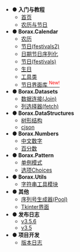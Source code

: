 - **● 入门与教程**
  - [首页](README)
  - [农历与节日](guides/festivals2-usage)
- **● Borax.Calendar**
  - [农历](guides/lunardate)
  - [节日(festivals2)](guides/festivals2)
  - [日期节日序列化](guides/festivals2-serialize)
  - [节日(festivals)](guides/festival)
  - [生日](guides/birthday)
  - [工具类](guides/calendars-utils)
  - [节日界面库 <sup style="color:red">New!<sup>](guides/festivals2-ui)
- **● Borax.Datasets**
  - [数据连接(Join)](guides/join)
  - [列选择器(fetch)](guides/fetch)
- **● Borax.DataStructures**
  - [树形结构](guides/tree)
  - [cjson](guides/cjson)
- **● Borax.Numbers**
  - [中文数字](guides/numbers)
  - [百分数](guides/percentage)
- **● Borax.Pattern**
  - [单例模式](guides/singleton)
  - [选项Choices](guides/choices)
- **● Borax.Utils**
  - [字符串工具模块](guides/strings)
- **● 其他**
  - [序列号生成器(Pool)](guides/serial_pool)
  - [Tkinter界面](guides/ui)
- **● 发布日志**
  - [v3.5.6](release-note/v356)
  - [v3.5](release-note/v350)
- **● 项目开发**
  - [版本日志](changelog)